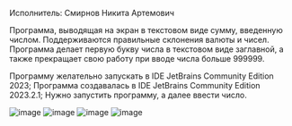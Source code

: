 Исполнитель: Смирнов Никита Артемович

Программа, выводящая на экран в текстовом виде сумму, введенную числом. Поддерживаются правильные склонения валюты и чисел. Программа делает первую букву числа в текстовом виде заглавной, а также прекращает свою работу при вводе числа больше 999999.

Программу желательно запускать в IDE JetBrains Community Edition 2023; Программa создавалась в IDE JetBrains Community Edition 2023.2.1; Нужно запустить программу, а далее ввести число.

![image](https://github.com/timinius/lab4/assets/69468245/b5ceb019-d00b-446f-a3da-3c1abe89f5fa)
![image](https://github.com/timinius/lab4/assets/69468245/767b486d-a8ab-415a-856b-8a8f6811b37f)
![image](https://github.com/timinius/lab4/assets/69468245/c8134f1d-330b-4705-8c80-d63254ed1e83)
![image](https://github.com/timinius/lab4/assets/69468245/24492ffc-a171-4f15-bb59-f3ec3aa73c9f)
